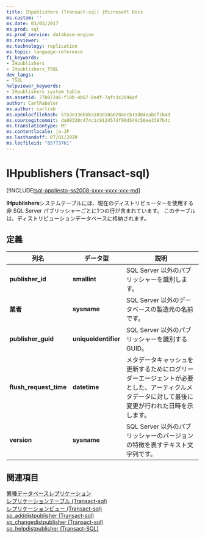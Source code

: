 ```yaml
---
title: IHpublishers (Transact-sql) |Microsoft Docs
ms.custom: ''
ms.date: 03/03/2017
ms.prod: sql
ms.prod_service: database-engine
ms.reviewer: ''
ms.technology: replication
ms.topic: language-reference
f1_keywords:
- IHpublishers
- IHpublishers_TSQL
dev_langs:
- TSQL
helpviewer_keywords:
- IHpublishers system table
ms.assetid: 77007246-f10b-4b87-8edf-7afc3c2096af
author: CarlRabeler
ms.author: carlrab
ms.openlocfilehash: 57a3e336b5b3183d10a6284ecb19d84eabcf1b4d
ms.sourcegitcommit: da88320c474c1c9124574f90d549c50ee3387b4c
ms.translationtype: MT
ms.contentlocale: ja-JP
ms.lasthandoff: 07/01/2020
ms.locfileid: "85773761"
---
```

# <a name="ihpublishers-transact-sql"></a>IHpublishers (Transact-sql)
[!INCLUDE[tsql-appliesto-ss2008-xxxx-xxxx-xxx-md](../../includes/applies-to-version/sqlserver.md)]

  **IHpublishers**システムテーブルには、現在のディストリビューターを使用する非 SQL Server パブリッシャーごとに1つの行が含まれています。 このテーブルは、ディストリビューションデータベースに格納されます。  
  
## <a name="definition"></a>定義  
  
|列名|データ型|説明|  
|-----------------|---------------|-----------------|  
|**publisher_id**|**smallint**|SQL Server 以外のパブリッシャーを識別します。|  
|**業者**|**sysname**|SQL&#xA0;Server 以外のデータベースの製造元の名前です。|  
|**publisher_guid**|**uniqueidentifier**|SQL Server 以外のパブリッシャーを識別する GUID。|  
|**flush_request_time**|**datetime**|メタデータキャッシュを更新するためにログリーダーエージェントが必要とした、アーティクルメタデータに対して最後に変更が行われた日時を示します。|  
|**version**|**sysname**|SQL&#xA0;Server 以外のパブリッシャーのバージョンの特徴を表すテキスト文字列です。|  
  
## <a name="see-also"></a>関連項目  
 [異種データベースレプリケーション](../../relational-databases/replication/non-sql/heterogeneous-database-replication.md)   
 [レプリケーションテーブル &#40;Transact-sql&#41;](../../relational-databases/system-tables/replication-tables-transact-sql.md)   
 [レプリケーションビュー &#40;Transact-sql&#41;](../../relational-databases/system-views/replication-views-transact-sql.md)   
 [sp_adddistpublisher &#40;Transact-sql&#41;](../../relational-databases/system-stored-procedures/sp-adddistpublisher-transact-sql.md)   
 [sp_changedistpublisher &#40;Transact-sql&#41;](../../relational-databases/system-stored-procedures/sp-changedistpublisher-transact-sql.md)   
 [sp_helpdistpublisher &#40;Transact-SQL&#41;](../../relational-databases/system-stored-procedures/sp-helpdistpublisher-transact-sql.md)  
  
  
